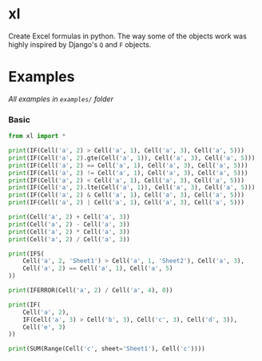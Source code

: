 # xl
Create Excel formulas in python. The way some of the objects work was highly inspired
by Django's `Q` and `F` objects.

# Examples
_All examples in `examples/` folder_

### Basic
```python
from xl import *

print(IF(Cell('a', 2) > Cell('a', 1), Cell('a', 3), Cell('a', 5)))
print(IF(Cell('a', 2).gte(Cell('a', 1)), Cell('a', 3), Cell('a', 5)))
print(IF(Cell('a', 2) == Cell('a', 1), Cell('a', 3), Cell('a', 5)))
print(IF(Cell('a', 2) != Cell('a', 1), Cell('a', 3), Cell('a', 5)))
print(IF(Cell('a', 2) < Cell('a', 1), Cell('a', 3), Cell('a', 5)))
print(IF(Cell('a', 2).lte(Cell('a', 1)), Cell('a', 3), Cell('a', 5)))
print(IF(Cell('a', 2) & Cell('a', 1), Cell('a', 3), Cell('a', 5)))
print(IF(Cell('a', 2) | Cell('a', 1), Cell('a', 3), Cell('a', 5)))

print(Cell('a', 2) + Cell('a', 3))
print(Cell('a', 2) - Cell('a', 3))
print(Cell('a', 2) * Cell('a', 3))
print(Cell('a', 2) / Cell('a', 3))

print(IFS(
    Cell('a', 2, 'Sheet1') > Cell('a', 1, 'Sheet2'), Cell('a', 3),
    Cell('a', 2) == Cell('a', 1), Cell('a', 5)
))

print(IFERROR(Cell('a', 2) / Cell('a', 4), 0))

print(IF(
    Cell('a', 2),
    IF(Cell('a', 3) > Cell('b', 3), Cell('c', 3), Cell('d', 3)),
    Cell('e', 3)
))

print(SUM(Range(Cell('c', sheet='Sheet1'), Cell('c'))))
```
